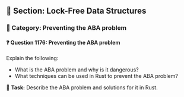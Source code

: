 ## 📘 Section: Lock-Free Data Structures
### 🔹 Category: Preventing the ABA problem
#### ❓ Question 1176: Preventing the ABA problem

Explain the following:

- What is the ABA problem and why is it dangerous?
- What techniques can be used in Rust to prevent the ABA problem?

🔧 **Task:** Describe the ABA problem and solutions for it in Rust.
